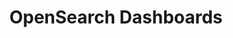 ---
role: ui
title: OpenSearch Dashboards
artifact_id: opensearch-dashboards
architecture: x64
platform: linux
type: yum
artifact_url: https://artifacts.opensearch.org/releases/bundle/opensearch-dashboards/1.x/opensearch-dashboards-1.x.repo
version: 1.3.12
category: opensearch-dashboards
slug: opensearch-dashboards-1.3.12-linux-x64-yum
signature: https://artifacts.opensearch.org/releases/bundle/opensearch-dashboards/1.x/opensearch-dashboards-1.x.repo.sig
guide: https://opensearch.org/docs/latest/opensearch/install/rpm
---